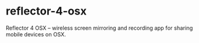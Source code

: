 # reflector-4-osx
Reflector 4 OSX – wireless screen mirroring and recording app for sharing mobile devices on OSX.  
